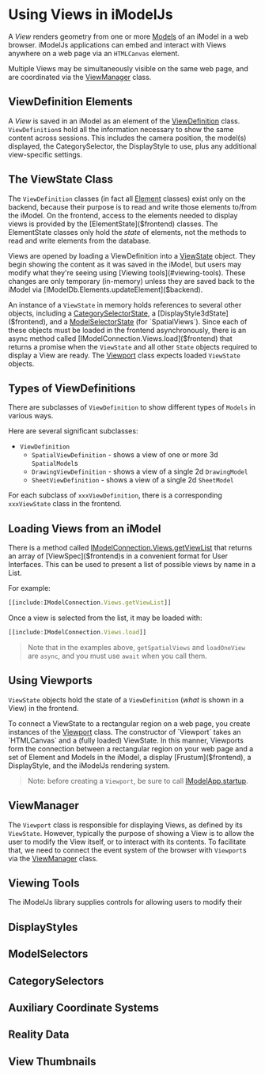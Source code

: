 # Using Views in iModelJs

A *View* renders geometry from one or more [Models]($docs/bis/intro/model-fundamentals) of an iModel in a web browser. iModelJs applications
can embed and interact with Views anywhere on a web page via an `HTMLCanvas` element.

Multiple Views may be simultaneously visible on the same web page, and are coordinated via the [ViewManager]($frontend) class.

## ViewDefinition Elements

A *View* is saved in an iModel as an element of the [ViewDefinition]($backend) class. `ViewDefinition`s hold all the information necessary to show the same content across sessions.
This includes the camera position, the model(s) displayed, the CategorySelector, the DisplayStyle to use, plus any additional view-specific settings.

## The ViewState Class

The `ViewDefinition` classes (in fact all [Element]($backend) classes) exist only on the backend, because their purpose is to read and write those elements to/from the iModel.
On the frontend, access to the elements needed to display views is provided by the [ElementState]($frontend) classes. The ElementState classes only hold the *state* of elements, not
the methods to read and write elements from the database.

Views are opened by loading a ViewDefinition into a [ViewState]($frontend) object. They begin showing the content as it was saved in the iModel, but users may
modify what they're seeing using [Viewing tools](#viewing-tools). These changes are only temporary (in-memory) unless they are saved back to the iModel
via [IModelDb.Elements.updateElement]($backend).

An instance of a `ViewState` in memory holds references to several other objects, including a [CategorySelectorState]($frontend), a [DisplayStyle3dState]($frontend),
and a [ModelSelectorState]($frontend) (for `SpatialViews`). Since each of these objects must be loaded in the frontend asynchronously, there is an
async method called [IModelConnection.Views.load]($frontend) that returns a promise when the `ViewState` and all other `State` objects required to display a
View are ready. The [Viewport]($frontend) class expects loaded `ViewState` objects.

## Types of ViewDefinitions

There are subclasses of `ViewDefinition` to show different types of `Models` in various ways.

Here are several significant subclasses:

* `ViewDefinition`
  * `SpatialViewDefinition` - shows a view of one or more 3d `SpatialModel`s
  * `DrawingViewDefinition` - shows a view of a single 2d `DrawingModel`
  * `SheetViewDefinition` - shows a view of a single 2d `SheetModel`

For each subclass of `xxxViewDefinition`, there is a corresponding `xxxViewState` class in the frontend.

## Loading Views from an iModel

There is a method called [IModelConnection.Views.getViewList]($frontend) that returns an array of [ViewSpec]($frontend)s in a convenient
format for User Interfaces. This can be used to present a list of possible views by name in a List.

For example:

``` ts
[[include:IModelConnection.Views.getViewList]]
```

Once a view is selected from the list, it may be loaded with:

``` ts
[[include:IModelConnection.Views.load]]
```

> Note that in the examples above, `getSpatialViews` and `loadOneView` are `async`, and you must use `await` when you call them.

## Using Viewports

`ViewState` objects hold the state of a `ViewDefinition` (*what* is shown in a View) in the frontend.

To connect a ViewState to a rectangular region on a web page, you create instances of the [Viewport]($frontend) class. The constructor of `Viewport` takes an `HTMLCanvas` and a
(fully loaded) ViewState. In this manner, Viewports form the connection between a rectangular region on your web page and a set of
Element and Models in the iModel, a display [Frustum]($frontend), a DisplayStyle, and the iModelJs rendering system.

> Note: before creating a `Viewport`, be sure to call [IModelApp.startup]($frontend).

## ViewManager

The `Viewport` class is responsible for displaying Views, as defined by its `ViewState`. However, typically the purpose of showing a View is to allow the user
to modify the View itself, or to interact with its contents. To facilitate that, we need to connect the event system of the browser with `Viewport`s
via the [ViewManager]($frontend) class.

## Viewing Tools

The iModelJs library supplies controls for allowing users to modify their

## DisplayStyles

## ModelSelectors

## CategorySelectors

## Auxiliary Coordinate Systems

## Reality Data

## View Thumbnails
